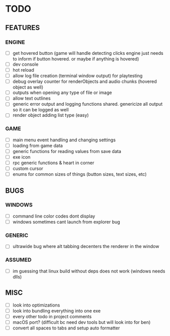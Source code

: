# TODO

## FEATURES

### ENGINE

- [ ] get hovered button (game will handle detecting clicks engine just needs to inform if button hovered. or maybe if anything is hovered)
- [ ] dev console
- [ ] hot reload
- [ ] allow log file creation (terminal window output) for playtesting
- [ ] debug overlay counter for renderObjects and audio chunks (hovered object as well)
- [ ] outputs when opening any type of file or image
- [ ] allow text outlines
- [ ] generic error output and logging functions shared. genericize all output so it can be logged as well
- [ ] render object adding list type (easy)

### GAME

- [ ] main menu event handling and changing settings
- [ ] loading from game data
- [ ] generic functions for reading values from save data
- [ ] exe icon
- [ ] rpc generic functions & heart in corner
- [ ] custom cursor
- [ ] enums for common sizes of things (button sizes, text sizes, etc)

## BUGS

### WINDOWS

- [ ] command line color codes dont display
- [ ] windows sometimes cant launch from explorer bug

### GENERIC

- [ ] ultrawide bug where alt tabbing decenters the renderer in the window

### ASSUMED

- [ ] im guessing that linux build without deps does not work (windows needs dlls)

## MISC

- [ ] look into optimizations
- [ ] look into bundling everything into one exe
- [ ] every other todo in project comments
- [ ] macOS port? (difficult bc need dev tools but will look into for ben)
- [ ] convert all spaces to tabs and setup auto formatter
